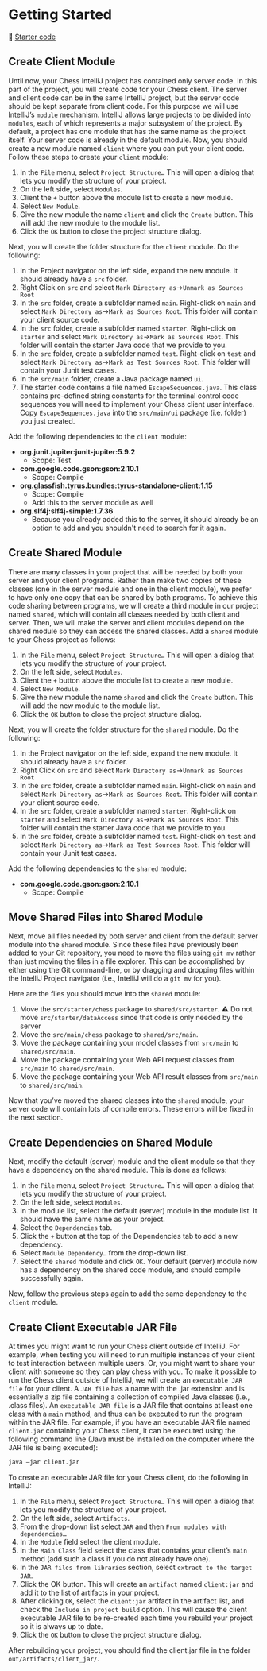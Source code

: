 # Getting Started

📁 [Starter code](../../5-pregame/starter-code)

## Create Client Module

Until now, your Chess IntelliJ project has contained only server code. In this part of the project, you will create code for your Chess client. The server and client code can be in the same IntelliJ project, but the server code should be kept separate from client code. For this purpose we will use IntelliJ’s `module` mechanism. IntelliJ allows large projects to be divided into `modules`, each of which represents a major subsystem of the project. By default, a project has one module that has the same name as the project itself. Your server code is already in the default module. Now, you should create a new module named `client` where you can put your client code. Follow these steps to create your `client` module:

1. In the `File` menu, select `Project Structure…` This will open a dialog that lets you modify the structure of your project.
1. On the left side, select `Modules`.
1. Client the `+` button above the module list to create a new module.
1. Select `New Module`.
1. Give the new module the name `client` and click the `Create` button. This will add the new module to the module list.
1. Click the `OK` button to close the project structure dialog.

Next, you will create the folder structure for the `client` module. Do the following:

1. In the Project navigator on the left side, expand the new module. It should already have a `src` folder.
1. Right Click on `src` and select `Mark Directory as`->`Unmark as Sources Root`
1. In the `src` folder, create a subfolder named `main`. Right-click on `main` and select `Mark Directory as`->`Mark as Sources Root`. This folder will contain your client source code.
1. In the `src` folder, create a subfolder named `starter`. Right-click on `starter` and select `Mark Directory as`->`Mark as Sources Root`. This folder will contain the starter Java code that we provide to you.
1. In the `src` folder, create a subfolder named `test`. Right-click on `test` and select `Mark Directory as`->`Mark as Test Sources Root`. This folder will contain your Junit test cases.
1. In the `src/main` folder, create a Java package named `ui`.
1. The starter code contains a file named `EscapeSequences.java`. This class contains pre-defined string constants for the terminal control code sequences you will need to implement your Chess client user interface. Copy `EscapeSequences.java` into the `src/main/ui` package (i.e. folder) you just created.

Add the following dependencies to the `client` module:

- **org.junit.jupiter:junit-jupiter:5.9.2**
  - Scope: Test
- **com.google.code.gson:gson:2.10.1**
  - Scope: Compile
- **org.glassfish.tyrus.bundles:tyrus-standalone-client:1.15**
  - Scope: Compile
  - Add this to the server module as well
- **org.slf4j:slf4j-simple:1.7.36**
  - Because you already added this to the server, it should already be an option to add and you shouldn't need to search for it again.

## Create Shared Module

There are many classes in your project that will be needed by both your server and your client programs. Rather than make two copies of these classes (one in the server module and one in the client module), we prefer to have only one copy that can be shared by both programs. To achieve this code sharing between programs, we will create a third module in our project named `shared`, which will contain all classes needed by both client and server. Then, we will make the server and client modules depend on the shared module so they can access the shared classes. Add a `shared` module to your Chess project as follows:

1. In the `File` menu, select `Project Structure…` This will open a dialog that lets you modify the structure of your project.
1. On the left side, select `Modules`.
1. Client the `+` button above the module list to create a new module.
1. Select `New Module`.
1. Give the new module the name `shared` and click the `Create` button. This will add the new module to the module list.
1. Click the `OK` button to close the project structure dialog.

Next, you will create the folder structure for the `shared` module. Do the following:

1. In the Project navigator on the left side, expand the new module. It should already have a `src` folder.
1. Right Click on `src` and select `Mark Directory as`->`Unmark as Sources Root`
1. In the `src` folder, create a subfolder named `main`. Right-click on `main` and select `Mark Directory as`->`Mark as Sources Root`. This folder will contain your client source code.
1. In the `src` folder, create a subfolder named `starter`. Right-click on `starter` and select `Mark Directory as`->`Mark as Sources Root`. This folder will contain the starter Java code that we provide to you.
1. In the `src` folder, create a subfolder named `test`. Right-click on `test` and select `Mark Directory as`->`Mark as Test Sources Root`. This folder will contain your Junit test cases.

Add the following dependencies to the `shared` module:

- **com.google.code.gson:gson:2.10.1**
  - Scope: Compile

## Move Shared Files into Shared Module

Next, move all files needed by both server and client from the default server module into the `shared` module. Since these files have previously been added to your Git repository, you need to move the files using `git mv` rather than just moving the files in a file explorer. This can be accomplished by either using the Git command-line, or by dragging and dropping files within the IntelliJ Project navigator (i.e., IntelliJ will do a `git mv` for you).

Here are the files you should move into the `shared` module:

1. Move the `src/starter/chess` package to `shared/src/starter`. ⚠ Do not move `src/starter/dataAccess` since that code is only needed by the server
1. Move the `src/main/chess` package to `shared/src/main`.
1. Move the package containing your model classes from `src/main` to `shared/src/main`.
1. Move the package containing your Web API request classes from `src/main` to `shared/src/main`.
1. Move the package containing your Web API result classes from `src/main` to `shared/src/main`.

Now that you’ve moved the shared classes into the `shared` module, your server code will contain lots of compile errors. These errors will be fixed in the next section.

## Create Dependencies on Shared Module

Next, modify the default (server) module and the client module so that they have a dependency on the shared module. This is done as follows:

1. In the `File` menu, select `Project Structure…` This will open a dialog that lets you modify the structure of your project.
1. On the left side, select `Modules`.
1. In the module list, select the default (server) module in the module list. It should have the same name as your project.
1. Select the `Dependencies` tab.
1. Click the `+` button at the top of the Dependencies tab to add a new dependency.
1. Select `Module Dependency…` from the drop-down list.
1. Select the `shared` module and click `OK`. Your default (server) module now has a dependency on the shared code module, and should compile successfully again.

Now, follow the previous steps again to add the same dependency to the `client` module.

## Create Client Executable JAR File

At times you might want to run your Chess client outside of IntelliJ. For example, when testing you will need to run multiple instances of your client to test interaction between multiple users. Or, you might want to share your client with someone so they can play chess with you. To make it possible to run the Chess client outside of IntelliJ, we will create an `executable JAR file` for your client. A `JAR file` has a name with the .jar extension and is essentially a zip file containing a collection of compiled Java classes (i.e., .class files). An `executable JAR file` is a JAR file that contains at least one class with a `main` method, and thus can be executed to run the program within the JAR file. For example, if you have an executable JAR file named `client.jar` containing your Chess client, it can be executed using the following command line (Java must be installed on the computer where the JAR file is being executed):

```sh
java –jar client.jar
```

To create an executable JAR file for your Chess client, do the following in IntelliJ:

1. In the `File` menu, select `Project Structure…` This will open a dialog that lets you modify the structure of your project.
1. On the left side, select `Artifacts`.
1. From the drop-down list select `JAR` and then `From modules with dependencies…`
1. In the `Module` field select the client module.
1. In the `Main Class` field select the class that contains your client’s `main` method (add such a class if you do not already have one).
1. In the `JAR files from libraries` section, select `extract to the target JAR`.
1. Click the OK button. This will create an `artifact` named `client:jar` and add it to the list of artifacts in your project.
1. After clicking `OK`, select the `client:jar` artifact in the artifact list, and check the `Include in project build` option. This will cause the client executable JAR file to be re-created each time you rebuild your project so it is always up to date.
1. Click the `OK` button to close the project structure dialog.

After rebuilding your project, you should find the client.jar file in the folder `out/artifacts/client_jar/`.
